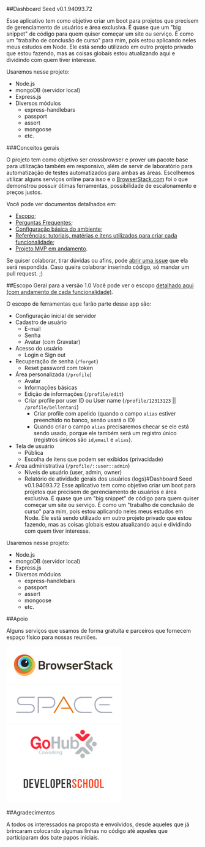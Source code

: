 
##Dashboard Seed v0.1.94093.72

Esse aplicativo tem como objetivo criar um boot para projetos que precisem de gerenciamento de usuários e área exclusiva. É quase que um "big snippet" de código para quem quiser começar um site ou serviço. É como um "trabalho de conclusão de curso" para mim, pois estou aplicando neles meus estudos em Node. Ele está sendo utilizado em outro projeto privado que estou fazendo, mas as coisas globais estou atualizando aqui e dividindo com quem tiver interesse.

Usaremos nesse projeto:
* Node.js
* mongoDB (servidor local)
* Express.js
* Diversos módulos
  * express-handlebars
  * passport
  * assert
  * mongoose
  * etc.

###Conceitos gerais

O projeto tem como objetivo ser crossbrowser e prover um pacote base para utilização também em responsivo, além de servir de laboratório para automatização de testes automatizados para ambas as áreas. Escolhemos utilizar alguns serviços online para isso e o [BrowserStack.com](https://www.browserstack.com) foi o que demonstrou possuir ótimas ferramentas, possibilidade de escalonamento e preços justos.

Você pode ver documentos detalhados em:
* [Escopo](https://github.com/bellentani/dashboard-seed/blob/master/SCOPE.md);
* [Perguntas Frequentes](https://github.com/bellentani/dashboard-seed/blob/master/FAQ.md);
* [Configuração básica do ambiente](https://github.com/bellentani/dashboard-seed/blob/master/CONFIG.md);
* [Referências: tutoriais, matérias e itens utilizados para criar cada funcionalidade](https://github.com/bellentani/dashboard-seed/blob/master/REF.md);
* [Projeto MVP em andamento](https://github.com/bellentani/dashboard-seed/projects/1).

Se quiser colaborar, tirar dúvidas ou afins, pode [abrir uma issue](https://github.com/bellentani/dashboard-seed/issues) que ela será respondida. Caso queira colaborar inserindo código, só mandar um pull request. ;)

##Escopo Geral para a versão 1.0
Você pode ver o escopo [detalhado aqui (com andamento de cada funcionalidade)](https://github.com/bellentani/dashboard-seed/blob/master/SCOPE.md).

O escopo de ferramentas que farão parte desse app são:
* Configuração inicial de servidor
* Cadastro de usuário
  * E-mail
  * Senha
  * Avatar (com Gravatar)
* Acesso do usuário
  * Login e Sign out
* Recuperação de senha (``/forgot``)
  * Reset password com token
* Área personalizada (``/profile``)
  * Avatar
  * Informações básicas
  * Edição de informações (``/profile/edit``)
  * Criar profile por user ID ou User name (``/profile/12313123`` || ``/profile/bellentani``)
    * Criar profile com apelido (quando o campo ``alias`` estiver preenchido no banco, senão usará o ID)
    * Quando criar o campo ``alias`` precisaremos checar se ele está sendo usado, porque ele também será um registro único (registros únicos são ``id``,``email`` e ``alias``).
* Tela de usuário
  * Pública
  * Escolha de itens que podem ser exibidos (privacidade)
* Área administrativa (``/profile/::user::admin``)
  * Níveis de usuário (user, admin, owner)
  * Relatório de atividade gerais dos usuários (logs)#Dashboard Seed v0.1.94093.72
Esse aplicativo tem como objetivo criar um boot para projetos que precisem de gerenciamento de usuários e área exclusiva. É quase que um "big snippet" de código para quem quiser começar um site ou serviço. É como um "trabalho de conclusão de curso" para mim, pois estou aplicando neles meus estudos em Node. Ele está sendo utilizado em outro projeto privado que estou fazendo, mas as coisas globais estou atualizando aqui e dividindo com quem tiver interesse.

Usaremos nesse projeto:
* Node.js
* mongoDB (servidor local)
* Express.js
* Diversos módulos
  * express-handlebars
  * passport
  * assert
  * mongoose
  * etc.

##Apoio

Alguns serviços que usamos de forma gratuíta e parceiros que fornecem espaço físico para nossas reuniões.

[![Browser Stack](docs/img/logo-browserstack.jpg)](https://www.browserstack.com) [![Space Sorocaba](docs/img/logo-space.jpg)](http://spacesorocaba.com.br/) [![GoHub Sorocaba](docs/img/logo-gohub.jpg)](http://gohub.com.br/) [![Developer School](docs/img/logo-developer-school.jpg)](http://developerschool.com.br/)

##Agradecimentos

A todos os interessados na proposta e envolvidos, desde aqueles que já brincaram colocando algumas linhas no código até aqueles que participaram dos bate papos iniciais.
